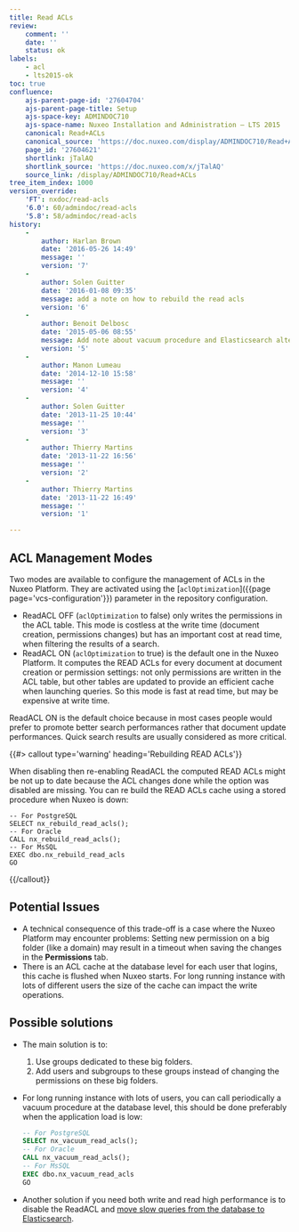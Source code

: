 ```yaml
---
title: Read ACLs
review:
    comment: ''
    date: ''
    status: ok
labels:
    - acl
    - lts2015-ok
toc: true
confluence:
    ajs-parent-page-id: '27604704'
    ajs-parent-page-title: Setup
    ajs-space-key: ADMINDOC710
    ajs-space-name: Nuxeo Installation and Administration — LTS 2015
    canonical: Read+ACLs
    canonical_source: 'https://doc.nuxeo.com/display/ADMINDOC710/Read+ACLs'
    page_id: '27604621'
    shortlink: jTalAQ
    shortlink_source: 'https://doc.nuxeo.com/x/jTalAQ'
    source_link: /display/ADMINDOC710/Read+ACLs
tree_item_index: 1000
version_override:
    'FT': nxdoc/read-acls
    '6.0': 60/admindoc/read-acls
    '5.8': 58/admindoc/read-acls
history:
    -
        author: Harlan Brown
        date: '2016-05-26 14:49'
        message: ''
        version: '7'
    -
        author: Solen Guitter
        date: '2016-01-08 09:35'
        message: add a note on how to rebuild the read acls
        version: '6'
    -
        author: Benoit Delbosc
        date: '2015-05-06 08:55'
        message: Add note about vacuum procedure and Elasticsearch alternative
        version: '5'
    -
        author: Manon Lumeau
        date: '2014-12-10 15:58'
        message: ''
        version: '4'
    -
        author: Solen Guitter
        date: '2013-11-25 10:44'
        message: ''
        version: '3'
    -
        author: Thierry Martins
        date: '2013-11-22 16:56'
        message: ''
        version: '2'
    -
        author: Thierry Martins
        date: '2013-11-22 16:49'
        message: ''
        version: '1'

---
```

## ACL Management Modes

Two modes are available to configure the management of ACLs in the Nuxeo Platform. They are activated using the [`aclOptimization`]({{page page='vcs-configuration'}}) parameter in the repository configuration.

*   ReadACL OFF (`aclOptimization` to false) only writes the permissions in the ACL table. This mode is costless at the write time (document creation, permissions changes) but has an important cost at read time, when filtering the results of a search.
*   ReadACL ON (`aclOptimization` to true) is the default one in the Nuxeo Platform. It computes the READ ACLs for every document at document creation or permission settings: not only permissions are written in the ACL table, but other tables are updated to provide an efficient cache when launching queries. So this mode is fast at read time, but may be expensive at write time.

ReadACL ON is the default choice because in most cases people would prefer to promote better search performances rather that document update performances. Quick search results are usually considered as more critical.

{{#> callout type='warning' heading='Rebuilding READ ACLs'}}

When disabling then re-enabling ReadACL the computed READ ACLs might be not up to date because the ACL changes done while the option was disabled are missing.
You can re build the READ ACLs cache using a stored procedure when Nuxeo is down:

```
-- For PostgreSQL
SELECT nx_rebuild_read_acls();
-- For Oracle
CALL nx_rebuild_read_acls();
-- For MsSQL
EXEC dbo.nx_rebuild_read_acls
GO
```

{{/callout}}

## Potential Issues

*   A technical consequence of this trade-off is a case where the Nuxeo Platform may encounter problems: Setting new permission on a big folder (like a domain) may result in a timeout when saving the changes in the **Permissions** tab.
*   There is an ACL cache at the database level for each user that logins, this cache is flushed when Nuxeo starts. For long running instance with lots of different users the size of the cache can impact the write operations.

## Possible solutions

*   The main solution is to:

    1.  Use groups dedicated to these big folders.
    2.  Add users and subgroups to these groups instead of changing the permissions on these big folders.

*   For long running instance with lots of users, you can call periodically a vacuum procedure at the database level, this should be done preferably when the application load is low:

    ```sql
    -- For PostgreSQL
    SELECT nx_vacuum_read_acls();
    -- For Oracle
    CALL nx_vacuum_read_acls();
    -- For MsSQL
    EXEC dbo.nx_vacuum_read_acls
    GO
    ```

*   Another solution if you need both write and read high performance is to disable the ReadACL and [move slow queries from the database to Elasticsearch](/x/F4tkAQ).
